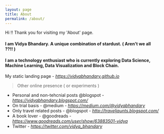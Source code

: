 ```yaml
---
layout: page
title: About
permalink: /about/
---
```


Hi !!
Thank you for visiting my 'About' page.

#### I am Vidya Bhandary. A unique combination of stardust. ( Aren't we all ??!! )
#### I am a technology enthusiast who is currently exploring Data Science, Machine Learning, Data Visualization and Block Chain.

My static landing page - *https://vidyabhandary.github.io*

> Other online presence ( or experiments )

- Personal and non-tehcnial posts @blogspot - *https://vidyabhandary.blogspot.com/*
- On trial basis - @medium - *https://medium.com/@vidyabhandary*
- Only travel related posts - @blogspot - *http://traveljaunts.blogspot.com/*
- A book lover - @goodreads - *https://www.goodreads.com/user/show/63883501-vidya*
- Twitter  - *https://twitter.com/vidya_bhandary*

 
